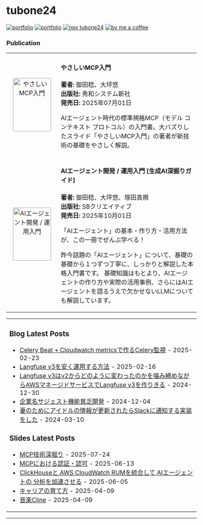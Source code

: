 # tubone24

[![portfolio](https://img.shields.io/badge/portfolio-tubone24-brightgreen)](https://portfolio.tubone-project24.xyz/)
[![portfolio](https://img.shields.io/badge/blog-tuboneBOYAKI-pink)](https://tubone-project24.xyz/)
[![npx tubone24](https://img.shields.io/badge/npx-tubone24-red?logo=npm)](https://www.npmjs.com/package/tubone24)
[![by me a coffee](https://img.shields.io/badge/ByMeACoffee-tubone24-brightgreen?logo=Buy%20Me%20A%20Coffee)](https://www.buymeacoffee.com/tubone24)

### Publication

<table>
<tr>
<td width="120px" align="center">
<img src="https://m.media-amazon.com/images/I/61sKi1t0SQL._SL1500_.jpg" alt="やさしいMCP入門" width="100" height="140" style="border: 1px solid #ddd; border-radius: 4px;">
</td>
<td>
<h4>やさしいMCP入門</h4>
<p><strong>著者:</strong> 御田稔、大坪悠<br>
<strong>出版社:</strong> 秀和システム新社<br>
<strong>発売日:</strong> 2025年07月01日</p>
<p>AIエージェント時代の標準規格MCP（モデル コンテキスト プロトコル）の入門書。大バズりしたスライド「やさしいMCP入門」の著者が新技術の基礎をやさしく解説。</p>
</td>
</tr>
<tr>
<td width="120px" align="center">
<img src="https://m.media-amazon.com/images/I/61E5zCTuJoL._SL1024_.jpg" alt="AIエージェント開発 / 運用入門" width="100" height="140" style="border: 1px solid #ddd; border-radius: 4px;">
</td>
<td>
<h4>AIエージェント開発 / 運用入門 [生成AI深掘りガイド]</h4>
<p><strong>著者:</strong> 御田稔、大坪悠、塚田真規<br>
<strong>出版社:</strong> SBクリエイティブ<br>
<strong>発売日:</strong> 2025年10月01日</p>
<p>「AIエージェント」の基本・作り方・活用方法が、この一冊でぜんぶ学べる！

昨今話題の「AIエージェント」について、基礎の基礎から１つずつ丁寧に、しっかりと解説した本格入門書です。
基礎知識はもとより、AIエージェントの作り方や実際の活用事例、さらにはAIエージェントを語るうえで欠かせないLLMについても解説しています。</p>
</td>
</tr>
</table>

<!-- generate_markdown_start -->

<table><tr><td valign="top" width="100%">

### Blog Latest Posts

- [Celery Beat + Cloudwatch metricsで作るCelery監視](https://tubone-project24.xyz/2025-02-24/Celery-Beat-+-Cloudwatch-metricsで作るCelery監視) - 2025-02-23
- [Langfuse v3を安く運用する方法](https://tubone-project24.xyz/2025-02-16/Langfuse-v3を安く運用する方法) - 2025-02-16
- [Langfuse v3はv2からどのように変わったのかを噛み締めながらAWSマネージドサービスでLangfuse v3を作りきる](https://tubone-project24.xyz/2024-12-30/Langfuse-v3をAWSマネージドサービスで作る) - 2024-12-30
- [企業名サジェスト機能貧乏開発](https://tubone-project24.xyz/2024-12-05/貧乏企業名サジェスト機能開発) - 2024-12-04
- [妻のためにアイドルの情報が更新されたらSlackに通知する実装をした](https://tubone-project24.xyz/2024-02-28/妻のためにアイドルの情報が更新されたらSlackに通知する実装をした) - 2024-03-10

### Slides Latest Posts

- [MCP技術深堀り](https://slide-tubone24.pages.dev/slides/mcp) - 2025-07-24
- [MCPにおける認証・認可](https://slide-tubone24.pages.dev/slides/authmcp) - 2025-06-13
- [ClickHouseと AWS CloudWatch RUMを統合して AIエージェントの 分析を加速させる](https://slide-tubone24.pages.dev/slides/clickhouse-aws-cloudwatch-rum-ai) - 2025-06-05
- [キャリアの育て方](https://slide-tubone24.pages.dev/slides/slide-0a92b4) - 2025-04-09
- [音楽Cline](https://slide-tubone24.pages.dev/slides/cline) - 2025-04-09

</td></tr></table>

<!-- generate_markdown_end -->
---

